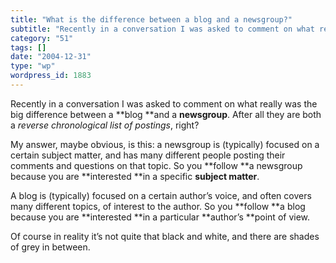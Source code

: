 ```yaml
---
title: "What is the difference between a blog and a newsgroup?"
subtitle: "Recently in a conversation I was asked to comment on what really was the big difference between a **..."
category: "51"
tags: []
date: "2004-12-31"
type: "wp"
wordpress_id: 1883
---
```

Recently in a conversation I was asked to comment on what really was the big difference between a **blog **and a **newsgroup**. 
After all they are both a *reverse chronological list of postings*, right?

My answer, maybe obvious, is this: a newsgroup is (typically) focused on a certain subject matter, and has many different people posting their comments and questions on that topic. So you **follow **a newsgroup because you are **interested **in a specific **subject matter**.

A blog is (typically) focused on a certain author’s voice, and often covers many different topics, of interest to the author. So you **follow **a blog because you are **interested **in a particular **author’s **point of view.

Of course in reality it’s not quite that black and white, and there are shades of grey in between.